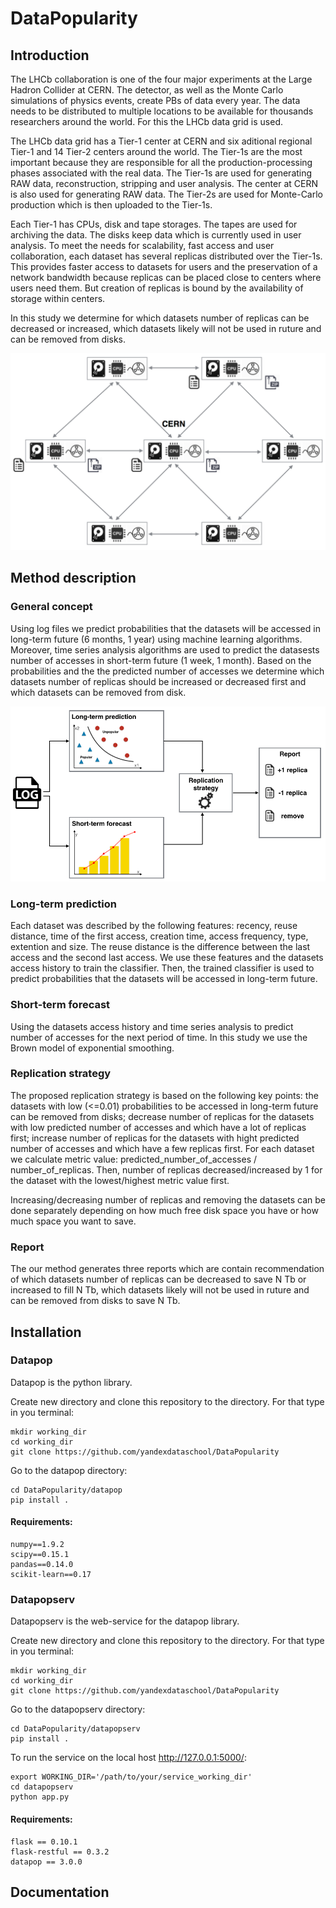 # DataPopularity

## Introduction
The LHCb collaboration is one of the four major experiments at the Large Hadron Collider at CERN. The detector, as well as the Monte Carlo simulations of physics events, create PBs of data every year. The data needs to be distributed to multiple locations to be available for thousands researchers around the world. For this the LHCb data grid is used. 

The LHCb data grid has a Tier-1 center at CERN and six aditional regional Tier-1 and 14 Tier-2 centers around the world. The Tier-1s are the most important because they are responsible for all the production-processing phases associated with the real data. The Tier-1s are used for generating RAW data, reconstruction, stripping and user analysis. The center at CERN is also used for generating RAW data. The Tier-2s are used for Monte-Carlo production which is then uploaded to the Tier-1s.

Each Tier-1 has CPUs, disk and tape storages. The tapes are used for archiving the data. The disks keep data which is currently used in user analysis. To meet the needs for scalability, fast access and user collaboration, each dataset has several replicas distributed over the Tier-1s. This provides faster access to datasets for users and the preservation of a network bandwidth because replicas can be placed close to centers where users need them. But creation of replicas is bound by the availability of storage within centers.

In this study we determine for which datasets number of replicas can be decreased or increased, which datasets likely will not be used in ruture and can be removed from disks.

![LHCb Tier-1s grid](pic/data_grid.png)

## Method description

### General concept

Using log files we predict probabilities that the datasets will be accessed in long-term future (6  months, 1 year) using machine learning algorithms. Moreover, time series analysis algorithms are used to predict the datasests number of accesses in short-term future (1 week, 1 month). Based on the probabilities and the the predicted number of accesses we determine which datasets number of replicas should be increased or decreased first and which datasets can be removed from disk.

![Method](pic/method.png)

### Long-term prediction

Each dataset was described by the following features: recency, reuse distance, time of the first access, creation time, access frequency, type, extention and size. The reuse distance is the difference between the last access and the second last access. We use these features and the datasets access history to train the classifier. Then, the trained classifier is used to predict probabilities that the datasets will be accessed in long-term future.

### Short-term forecast

Using the datasets access history and time series analysis to predict number of accesses for the next period of time. In this study we use the Brown model of exponential smoothing.

### Replication strategy

The proposed replication strategy is based on the following key points: the datasets with low (<=0.01) probabilities to be accessed in long-term future can be removed from disks; decrease number of replicas for the datasets with low predicted number of accesses and which have a lot of replicas first; increase number of replicas for the datasets with hight predicted number of accesses and which have a few replicas first. For each dataset we calculate metric value: predicted_number_of_accesses / number_of_replicas. Then, number of replicas decreased/increased by 1 for the dataset with the lowest/highest metric value first.

Increasing/decreasing number of replicas and removing the datasets can be done separately depending on how much free disk space you have or how much space you want to save.

### Report

The our method generates three reports which are contain recommendation of which datasets number of replicas can be decreased to save N Tb or increased to fill N Tb, which datasets likely will not be used in ruture and can be removed from disks to save N Tb.

## Installation

### Datapop

Datapop is the python library.

Create new directory and clone this repository to the directory. For that type in you terminal:
```
mkdir working_dir
cd working_dir
git clone https://github.com/yandexdataschool/DataPopularity
```

Go to the datapop directory:
```
cd DataPopularity/datapop
pip install .
```

#### Requirements:

```
numpy==1.9.2
scipy==0.15.1
pandas==0.14.0
scikit-learn==0.17
```

### Datapopserv

Datapopserv is the web-service for the datapop library.

Create new directory and clone this repository to the directory. For that type in you terminal:
```
mkdir working_dir
cd working_dir
git clone https://github.com/yandexdataschool/DataPopularity
```

Go to the datapopserv directory:
```
cd DataPopularity/datapopserv
pip install .
```

To run the service on the local host http://127.0.0.1:5000/:
```
export WORKING_DIR='/path/to/your/service_working_dir'
cd datapopserv
python app.py
```

#### Requirements:

```
flask == 0.10.1
flask-restful == 0.3.2
datapop == 3.0.0
```

## Documentation

